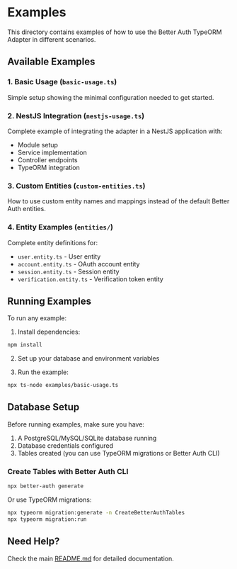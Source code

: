 # Examples

This directory contains examples of how to use the Better Auth TypeORM Adapter in different scenarios.

## Available Examples

### 1. Basic Usage (`basic-usage.ts`)
Simple setup showing the minimal configuration needed to get started.

### 2. NestJS Integration (`nestjs-usage.ts`)
Complete example of integrating the adapter in a NestJS application with:
- Module setup
- Service implementation
- Controller endpoints
- TypeORM integration

### 3. Custom Entities (`custom-entities.ts`)
How to use custom entity names and mappings instead of the default Better Auth entities.

### 4. Entity Examples (`entities/`)
Complete entity definitions for:
- `user.entity.ts` - User entity
- `account.entity.ts` - OAuth account entity
- `session.entity.ts` - Session entity
- `verification.entity.ts` - Verification token entity

## Running Examples

To run any example:

1. Install dependencies:
```bash
npm install
```

2. Set up your database and environment variables

3. Run the example:
```bash
npx ts-node examples/basic-usage.ts
```

## Database Setup

Before running examples, make sure you have:

1. A PostgreSQL/MySQL/SQLite database running
2. Database credentials configured
3. Tables created (you can use TypeORM migrations or Better Auth CLI)

### Create Tables with Better Auth CLI

```bash
npx better-auth generate
```

Or use TypeORM migrations:

```bash
npx typeorm migration:generate -n CreateBetterAuthTables
npx typeorm migration:run
```

## Need Help?

Check the main [README.md](../README.md) for detailed documentation.

